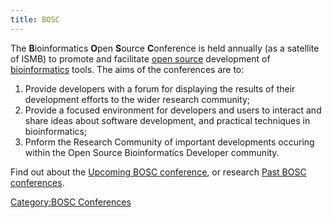 ```yaml
---
title: BOSC
---
```


The **B**ioinformatics **O**pen **S**ource **C**onference is held
annually (as a satellite of ISMB) to promote and facilitate [open
source](wp:open_source "wikilink") development of
[bioinformatics](wp:bioinformatics "wikilink") tools. The aims of the
conferences are to:

1.  Provide developers with a forum for displaying the results of their
    development efforts to the wider research community;
2.  Provide a focused environment for developers and users to interact
    and share ideas about software development, and practical techniques
    in bioinformatics;
3.  Pnform the Research Community of important developments occuring
    within the Open Source Bioinformatics Developer community.

Find out about the [Upcoming BOSC
conference](Upcoming_BOSC_conference "wikilink"), or research [Past BOSC
conferences](Past_BOSC_conferences "wikilink").

[Category:BOSC Conferences](Category:BOSC_Conferences "wikilink")
